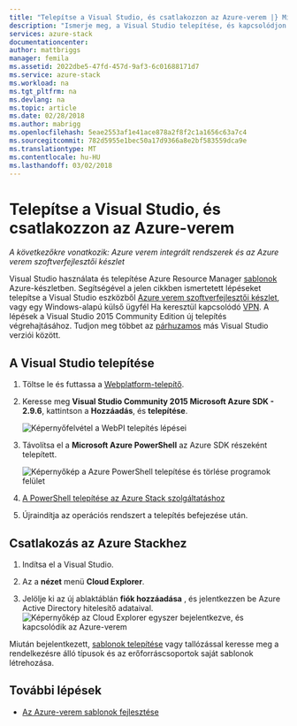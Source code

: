 ```yaml
---
title: "Telepítse a Visual Studio, és csatlakozzon az Azure-verem |} Microsoft Docs"
description: "Ismerje meg, a Visual Studio telepítése, és kapcsolódjon az Azure-verem szükséges lépések"
services: azure-stack
documentationcenter: 
author: mattbriggs
manager: femila
ms.assetid: 2022dbe5-47fd-457d-9af3-6c01688171d7
ms.service: azure-stack
ms.workload: na
ms.tgt_pltfrm: na
ms.devlang: na
ms.topic: article
ms.date: 02/28/2018
ms.author: mabrigg
ms.openlocfilehash: 5eae2553af1e41ace878a2f8f2c1a1656c63a7c4
ms.sourcegitcommit: 782d5955e1bec50a17d9366a8e2bf583559dca9e
ms.translationtype: MT
ms.contentlocale: hu-HU
ms.lasthandoff: 03/02/2018
---
```

# <a name="install-visual-studio-and-connect-to-azure-stack"></a>Telepítse a Visual Studio, és csatlakozzon az Azure-verem

*A következőkre vonatkozik: Azure verem integrált rendszerek és az Azure verem szoftverfejlesztői készlet*

Visual Studio használata és telepítése Azure Resource Manager [sablonok](azure-stack-arm-templates.md) Azure-készletben. Segítségével a jelen cikkben ismertetett lépéseket telepítse a Visual Studio eszközből [Azure verem szoftverfejlesztői készlet](azure-stack-connect-azure-stack.md#connect-to-azure-stack-with-remote-desktop), vagy egy Windows-alapú külső ügyfél Ha keresztül kapcsolódó [VPN](azure-stack-connect-azure-stack.md#connect-to-azure-stack-with-vpn). A lépések a Visual Studio 2015 Community Edition új telepítés végrehajtásához. Tudjon meg többet az [párhuzamos](https://msdn.microsoft.com/library/ms246609.aspx) más Visual Studio verziói között.

## <a name="install-visual-studio"></a>A Visual Studio telepítése
1. Töltse le és futtassa a [Webplatform-telepítő](https://www.microsoft.com/web/downloads/platform.aspx).             
2. Keresse meg **Visual Studio Community 2015 Microsoft Azure SDK - 2.9.6**, kattintson a **Hozzáadás**, és **telepítése**.

    ![Képernyőfelvétel a WebPI telepítés lépései](./media/azure-stack-install-visual-studio/image1.png) 

3. Távolítsa el a **Microsoft Azure PowerShell** az Azure SDK részeként telepített.

    ![Képernyőkép a Azure PowerShell telepítése és törlése programok felület](./media/azure-stack-install-visual-studio/image2.png) 

4. [A PowerShell telepítése az Azure Stack szolgáltatáshoz](azure-stack-powershell-install.md)

5. Újraindítja az operációs rendszert a telepítés befejezése után.

## <a name="connect-to-azure-stack"></a>Csatlakozás az Azure Stackhez

1. Indítsa el a Visual Studio.

2. Az a **nézet** menü **Cloud Explorer**.

3. Jelölje ki az új ablaktáblán **fiók hozzáadása** , és jelentkezzen be Azure Active Directory hitelesítő adataival.  
    ![Képernyőkép az Cloud Explorer egyszer bejelentkezve, és kapcsolódik az Azure-verem](./media/azure-stack-install-visual-studio/image6.png)

Miután bejelentkezett, [sablonok telepítése](azure-stack-deploy-template-visual-studio.md) vagy tallózással keresse meg a rendelkezésre álló típusok és az erőforráscsoportok saját sablonok létrehozása.  

## <a name="next-steps"></a>További lépések

 - [Az Azure-verem sablonok fejlesztése](azure-stack-develop-templates.md)
